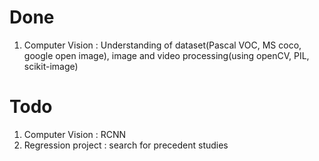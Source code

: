 # Done

1. Computer Vision : Understanding of dataset(Pascal VOC, MS coco, google open image), image and video processing(using openCV, PIL, scikit-image)

# Todo

1. Computer Vision : RCNN
2. Regression project : search for precedent studies
